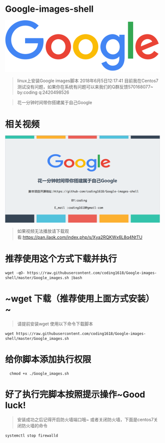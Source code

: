 # Google-images-shell
<p align="center">
  <a  href="https://wpa.qq.com/msgrd?v=3&uin=2420498526&site=qq&menu=yes" target="_blank" >
   <img alt="codin" src="./googlelogo_color_272x92dp.png" >
  </a>
</p>

>linux上安装Google images脚本
>2018年6月5日12:17:41
>目前我在Centos7测试没有问题，如果你在系统有问题可以来我们的Q群反馈570168077~
>by:coding q:2420498526

>花一分钟时间带你搭建属于自己Google

相关视频
========
[![Watch the video](./GoogleImages-PPT.png)](https://pan.ilaok.com/index.php/s/Xya2RQKWx6L8q4N)
>如果视频无法播放请下载观看:https://pan.ilaok.com/index.php/s/Xya2RQKWx6L8q4NtTU

推荐使用这个方式下载并执行
=======================
```shell
wget -qO- https://raw.githubusercontent.com/coding1618/Google-images-shell/master/Google_images.sh |bash
```
~wget 下载（推荐使用上面方式安装）~
=========
>请提前安装wget
>使用以下命令下载脚本
```shell
wget https://raw.githubusercontent.com/coding1618/Google-images-shell/master/Google_images.sh
```

给你脚本添加执行权限
==================
```shell
  chmod +x ./Google_images.sh
```

好了执行完脚本按照提示操作~Good luck!
========================

>安装成功之后记得开启防火墙端口哦~
>或者关闭防火墙，下面是centos7关闭防火墙的命令
```shell
systemctl stop firewalld
```
